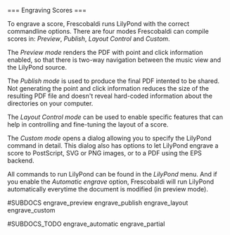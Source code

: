 === Engraving Scores ===

To engrave a score, Frescobaldi runs LilyPond with the correct commandline
options. There are four modes Frescobaldi can compile scores in:
*Preview*, *Publish*, *Layout Control* and *Custom*.

The *Preview mode* renders the PDF with point and click information enabled, so
that there is two-way navigation between the music view and the LilyPond source.

The *Publish mode* is used to produce the final PDF intented to be shared.
Not generating the point and click information reduces the size of the resulting PDF file
and doesn't reveal hard-coded information about the directories on your computer.

The *Layout Control mode* can be used to enable specific features that can help
in controlling and fine-tuning the layout of a score.

The *Custom mode* opens a dialog allowing you to specify the LilyPond command
in detail. This dialog also has options to let LilyPond engrave a score to
PostScript, SVG or PNG images, or to a PDF using the EPS backend.

All commands to run LilyPond can be found in the *LilyPond* menu. And if you
enable the *Automatic engrave* option, Frescobaldi will run LilyPond
automatically everytime the document is modified (in preview mode).

#SUBDOCS
engrave_preview
engrave_publish
engrave_layout
engrave_custom

#SUBDOCS_TODO
engrave_automatic
engrave_partial

